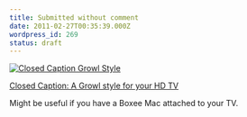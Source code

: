 ```yaml
---
title: Submitted without comment
date: 2011-02-27T00:35:39.000Z
wordpress_id: 269
status: draft
---
```


[![Closed Caption Growl Style](http://www.pascal.com/software/closedcaption/closedcaption.gif)](http://www.pascal.com/software/closedcaption/)

[Closed Caption: A Growl style for your HD TV](http://www.pascal.com/software/closedcaption/) 

Might be useful if you have a Boxee Mac attached to your TV.


